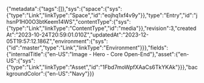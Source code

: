 {"metadata":{"tags":[]},"sys":{"space":{"sys":{"type":"Link","linkType":"Space","id":"eojhq1xf4v9y"}},"type":"Entry","id":"jhsnP1H00O3btKeem14WS","contentType":{"sys":{"type":"Link","linkType":"ContentType","id":"media"}},"revision":3,"createdAt":"2023-10-24T20:59:01.010Z","updatedAt":"2023-12-05T19:57:12.186Z","environment":{"sys":{"id":"master","type":"Link","linkType":"Environment"}}},"fields":{"internalTitle":{"en-US":"Image - Hero - Core Open-End"},"asset":{"en-US":{"sys":{"type":"Link","linkType":"Asset","id":"1Fbd7moWpfXAaCs6TkYKAk"}}},"backgroundColor":{"en-US":"Navy"}}}